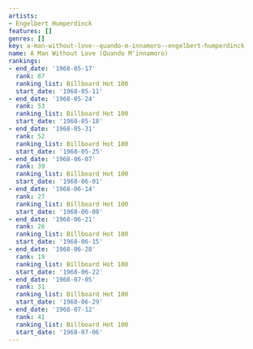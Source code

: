 ```yaml
---
artists:
- Engelbert Humperdinck
features: []
genres: []
key: a-man-without-love--quando-m-innamoro--engelbert-humperdinck
name: A Man Without Love (Quando M'innamoro)
rankings:
- end_date: '1968-05-17'
  rank: 87
  ranking_list: Billboard Hot 100
  start_date: '1968-05-11'
- end_date: '1968-05-24'
  rank: 53
  ranking_list: Billboard Hot 100
  start_date: '1968-05-18'
- end_date: '1968-05-31'
  rank: 52
  ranking_list: Billboard Hot 100
  start_date: '1968-05-25'
- end_date: '1968-06-07'
  rank: 39
  ranking_list: Billboard Hot 100
  start_date: '1968-06-01'
- end_date: '1968-06-14'
  rank: 27
  ranking_list: Billboard Hot 100
  start_date: '1968-06-08'
- end_date: '1968-06-21'
  rank: 26
  ranking_list: Billboard Hot 100
  start_date: '1968-06-15'
- end_date: '1968-06-28'
  rank: 19
  ranking_list: Billboard Hot 100
  start_date: '1968-06-22'
- end_date: '1968-07-05'
  rank: 31
  ranking_list: Billboard Hot 100
  start_date: '1968-06-29'
- end_date: '1968-07-12'
  rank: 41
  ranking_list: Billboard Hot 100
  start_date: '1968-07-06'
---
```


